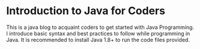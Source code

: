 # Introduction to Java for Coders

This is a java blog to acquaint coders to get started with Java Programming. I introduce basic syntax and best practices to follow while programming in Java. It is recommended to install Java 1.8+ to run the code files provided.
